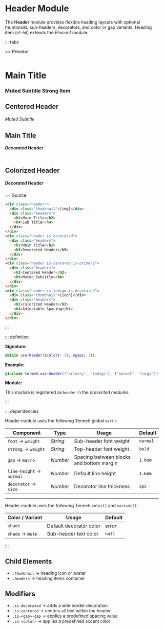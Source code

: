 # Header Module

The **Header** module provides flexible heading layouts with optional thumbnails, sub-headers, decorators, and color or gap variants. Heading item (`h1`-`h6`) extends the _Element_ module.

::: tabs

== Preview

<!-- markdownlint-disable MD033 -->
<Preview height="4rem">
  <div class="demo">
    <div class="header">
      <div class="icon is-massive thumbnail">
        <img src="/assets/image.png" class="is-circular" alt="">
      </div>
      <div class="headers">
        <h1>Main Title</h1>
        <h3>
          <span>Muted Subtitle</span>
          <span class="filler"></span>
          <strong>Strong Item</strong>
        </h3>
      </div>
    </div>
  </div>
  <div class="demo">
    <div class="header is-centered is-primary">
      <div class="headers">
        <h2>Centered Header</h2>
        <h6>Muted Subtitle</h6>
      </div>
    </div>
  </div>
  <div class="demo">
    <div class="header is-decorated">
      <div class="headers">
        <h2>Main Title</h2>
        <h5>Decorated Header</h5>
      </div>
    </div>
  </div>
  <div class="demo">
    <div class="header is-maroon is-decorated">
      <div class="icon is-massive thumbnail">
        <img src="/assets/image.png" alt="">
      </div>
      <div class="headers">
        <h2>Colorized Header</h2>
        <h5>Decorated Header</h5>
      </div>
    </div>
  </div>
</Preview>
<!-- markdownlint-enable MD033 -->

== Source

```html
<div class="header">
  <div class="thumbnail">[img]</div>
  <div class="headers">
    <h2>Main Title</h2>
    <h4>Sub Title</h4>
  </div>
</div>
<div class="header is-decorated">
  <div class="headers">
    <h2>Main Title</h2>
    <h5>Decorated Header</h5>
  </div>
</div>
<div class="header is-centered is-primary">
  <div class="headers">
    <h2>Centered Header</h2>
    <h6>Muted Subtitle</h6>
  </div>
</div>
<div class="header is-indigo is-decorated">
  <div class="thumbnail">[icon]</div>
  <div class="headers">
    <h2>Colorized Header</h2>
    <h4>Adjustable Spacing</h4>
  </div>
</div>
```

:::

::: definition

**Signature:**

```scss
@mixin use-header($colors: (), $gaps: ());
```

**Example:**

```scss
@include termeh.use-header(("primary", "indigo"), ("normal", "large"));
```

**Module:**

This module is registered as `header` in the _presented modules_.

:::

::: dependencies

Header module uses the following Termeh global `var()`:

| Component                | Type     | Usage                                    | Default  |
| ------------------------ | -------- | ---------------------------------------- | -------- |
| `font` → `weight`        | _String_ | Sub-header font weight                   | `normal` |
| `strong` → `weight`      | _String_ | Top-header font weight                   | `bold`   |
| `gap` → `macro`          | _Number_ | Spacing between blocks and bottom margin | `1.6em`  |
| `line-height` → `normal` | _Number_ | Default line height                      | `1.6em`  |
| `decorator` → `size`     | _Number_ | Decorator line thickness                 | `2px`    |

---

Header module uses the following Termeh `color()` and `variant()`:

| Color / Variant  | Usage                   | Default |
| ---------------- | ----------------------- | ------- |
| `shade`          | Default decorator color | _error_ |
| `shade` → `mute` | Sub-header text color   | `null`  |

:::

## Child Elements

- `.thumbnail` → heading icon or avatar
- `.headers` → heading items container

## Modifiers

- `.is-decorated` → adds a side border decoration
- `.is-centered` → centers all text within the header
- `.is-<gap>-gap` → applies a predefined spacing value
- `.is-<color>` → applies a predefined accent color
